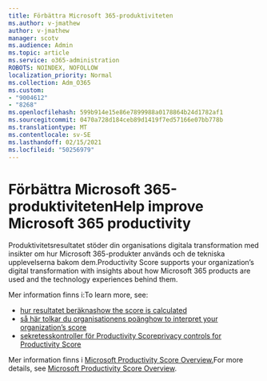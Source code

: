 ```yaml
---
title: Förbättra Microsoft 365-produktiviteten
ms.author: v-jmathew
author: v-jmathew
manager: scotv
ms.audience: Admin
ms.topic: article
ms.service: o365-administration
ROBOTS: NOINDEX, NOFOLLOW
localization_priority: Normal
ms.collection: Adm_O365
ms.custom:
- "9004612"
- "8268"
ms.openlocfilehash: 599b914e15e86e7899988a0178864b24d1782af1
ms.sourcegitcommit: 0470a728d184ceb89d1419f7ed57166e07bb778b
ms.translationtype: MT
ms.contentlocale: sv-SE
ms.lasthandoff: 02/15/2021
ms.locfileid: "50256979"
---
```

# <a name="help-improve-microsoft-365-productivity"></a><span data-ttu-id="0aee7-102">Förbättra Microsoft 365-produktiviteten</span><span class="sxs-lookup"><span data-stu-id="0aee7-102">Help improve Microsoft 365 productivity</span></span>

<span data-ttu-id="0aee7-103">Produktivitetsresultatet stöder din organisations digitala transformation med insikter om hur Microsoft 365-produkter används och de tekniska upplevelserna bakom dem.</span><span class="sxs-lookup"><span data-stu-id="0aee7-103">Productivity Score supports your organization’s digital transformation with insights about how Microsoft 365 products are used and the technology experiences behind them.</span></span>

<span data-ttu-id="0aee7-104">Mer information finns i:</span><span class="sxs-lookup"><span data-stu-id="0aee7-104">To learn more, see:</span></span>

- [<span data-ttu-id="0aee7-105">hur resultatet beräknas</span><span class="sxs-lookup"><span data-stu-id="0aee7-105">how the score is calculated</span></span>](https://docs.microsoft.com/microsoft-365/admin/productivity/productivity-score)
- [<span data-ttu-id="0aee7-106">så här tolkar du organisationens poäng</span><span class="sxs-lookup"><span data-stu-id="0aee7-106">how to interpret your organization’s score</span></span>](https://docs.microsoft.com/microsoft-365/admin/productivity/productivity-score)
- [<span data-ttu-id="0aee7-107">sekretesskontroller för Productivity Score</span><span class="sxs-lookup"><span data-stu-id="0aee7-107">privacy controls for Productivity Score</span></span>](https://docs.microsoft.com/microsoft-365/admin/productivity/privacy)

<span data-ttu-id="0aee7-108">Mer information finns i [Microsoft Productivity Score Overview.](https://docs.microsoft.com/microsoft-365/admin/productivity/productivity-score)</span><span class="sxs-lookup"><span data-stu-id="0aee7-108">For more details, see [Microsoft Productivity Score Overview](https://docs.microsoft.com/microsoft-365/admin/productivity/productivity-score).</span></span>
